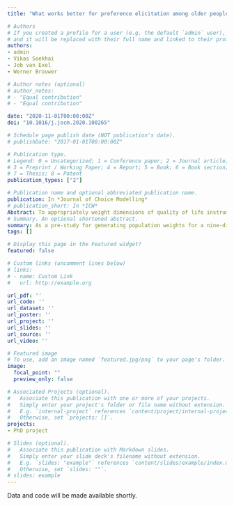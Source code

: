 ```yaml
---
title: "What works better for preference elicitation among older people? Cognitive burden of discrete choice experiment and case 2 best-worst scaling in an online setting"

# Authors
# If you created a profile for a user (e.g. the default `admin` user), write the username (folder name) here 
# and it will be replaced with their full name and linked to their profile.
authors:
- admin
- Vikas Soekhai
- Job van Exel
- Werner Brouwer

# Author notes (optional)
# author_notes:
# - "Equal contribution"
# - "Equal contribution"

date: "2020-11-01T00:00:00Z"
doi: "10.1016/j.jocm.2020.100265"

# Schedule page publish date (NOT publication's date).
# publishDate: "2017-01-01T00:00:00Z"

# Publication type.
# Legend: 0 = Uncategorized; 1 = Conference paper; 2 = Journal article;
# 3 = Preprint / Working Paper; 4 = Report; 5 = Book; 6 = Book section;
# 7 = Thesis; 8 = Patent
publication_types: ["2"]

# Publication name and optional abbreviated publication name.
publication: In *Journal of Choice Modelling*
# publication_short: In *ICW*
Abstract: To appropriately weight dimensions of quality of life instruments for health economic evalua- tions, population and patient preferences need to be elicited. Two commonly used elicitation methods for this purpose are discrete choice experiments (DCE) and case 2 best-worst scaling (BWS). These methods differ in terms of their cognitive burden, which is especially relevant when eliciting preferences among older people. Using a randomised experiment with respondents from an online panel, this paper examines the cognitive burden associated with colour-coded and level overlapped DCE, colour-coded BWS, and ‘standard’ BWS choice tasks in a complex health state valuation setting. Our sample included 469 individuals aged 65 and above. Based on both revealed and stated cognitive burden, we found that the DCE tasks were less cognitively burdensome than case 2 BWS. Colour coding case 2 BWS cannot be recommended as its effect on cognitive burden was less clear and the colour coding lead to undesired choice heuristics. Our results have implications for future health state valuations of complex quality of life instruments and at least serve as an example of assessing cognitive burden associated with different types of choice experiments.
# Summary. An optional shortened abstract.
summary: As a pre-study for generating population weights for a nine-dimensional well-being instrument among the eldery, we examined which type of choice experiment is less cognitively burdensome to survey respondents.
tags: []

# Display this page in the Featured widget?
featured: false

# Custom links (uncomment lines below)
# links:
# - name: Custom Link
#   url: http://example.org

url_pdf: ''
url_code: ''
url_dataset: ''
url_poster: ''
url_project: ''
url_slides: ''
url_source: ''
url_video: ''

# Featured image
# To use, add an image named `featured.jpg/png` to your page's folder. 
image:
  focal_point: ""
  preview_only: false

# Associated Projects (optional).
#   Associate this publication with one or more of your projects.
#   Simply enter your project's folder or file name without extension.
#   E.g. `internal-project` references `content/project/internal-project/index.md`.
#   Otherwise, set `projects: []`.
projects:
- PhD project

# Slides (optional).
#   Associate this publication with Markdown slides.
#   Simply enter your slide deck's filename without extension.
#   E.g. `slides: "example"` references `content/slides/example/index.md`.
#   Otherwise, set `slides: ""`.
# slides: example
---
```


Data and code will be made available shortly.


